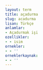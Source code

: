 ```yaml
---
layout: term
title: açadurma
slug: acadurma
lisan: Türkçe
anlamlar:
- Açadurmak işi
ozellikler:
- - isim
ornekler:
- - ''
orneklerkaynak:
- - ''
---
```

